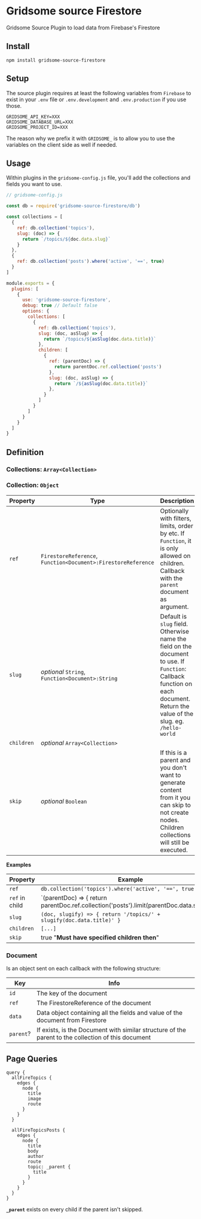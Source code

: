 # Gridsome source Firestore
Gridsome Source Plugin to load data from Firebase's Firestore


## Install

  `npm install gridsome-source-firestore`

## Setup

The source plugin requires at least the following variables from `Firebase` to exist in your `.env` file or `.env.development` and `.env.production` if you use those.

```env
GRIDSOME_API_KEY=XXX
GRIDSOME_DATABASE_URL=XXX
GRIDSOME_PROJECT_ID=XXX
```

The reason why we prefix it with `GRIDSOME_` is to allow you to use the variables on the client side as well if needed.


## Usage

Within plugins in the `gridsome-config.js` file, you'll add the collections and fields you want to use.

```javascript:title=gridsome-config.js
// gridsome-config.js

const db = require('gridsome-source-firestore/db')

const collections = [
  {
    ref: db.collection('topics'),
    slug: (doc) => {
      return `/topics/${doc.data.slug}`
    }
  },
  {
    ref: db.collection('posts').where('active', '==', true)
  }
]

module.exports = {
  plugins: [
    {
      use: 'gridsome-source-firestore',
      debug: true // Default false
      options: {
        collections: [
          {
            ref: db.collection('topics'),
            slug: (doc, asSlug) => {
              return `/topics/${asSlug(doc.data.title)}`
            },
            children: [
              {
                ref: (parentDoc) => {
                  return parentDoc.ref.collection('posts')
                },
                slug: (doc, asSlug) => {
                  return `/${asSlug(doc.data.title)}`
                },
              }
            ]
          }
        ]
      }
    }
  ]
}
```

## Definition

### Collections: `Array<Collection>`

### Collection: `Object`

Property | Type | Description
---|---|---
`ref` | `FirestoreReference`, `Function<Document>:FirestoreReference` | Optionally with filters, limits, order by etc. If `Function`, it is only allowed on children. Callback with the `parent` document as argument.
`slug` | *optional* `String`, `Function<Document>:String` | Default is `slug` field. Otherwise name the field on the document to use. If `Function`: Callback function on each document. Return the value of the slug. eg. `/hello-world`
`children` | *optional* `Array<Collection>`
`skip` | *optional* `Boolean` | If this is a parent and you don't want to generate content from it you can skip to not create nodes. Children collections will still be executed.

**Examples**

Property | Example
---|---
`ref` | `db.collection('topics').where('active', '==', true)`
`ref` in child | `(parentDoc) => { return parentDoc.ref.collection('posts').limit(parentDoc.data.showLast || 10) }`
`slug` | `(doc, slugify) => { return '/topics/' + slugify(doc.data.title)' }`
`children` | `[...]`
`skip`| true "**Must have specified children then**"

### Document

Is an object sent on each callback with the following structure:

Key | Info
---|---
`id` | The key of the document
`ref` | The FirestoreReference of the document
`data` | Data object containing all the fields and value of the document from Firestore
`parent`? | If exists, is the Document with similar structure of the parent to the collection of this document


## Page Queries

```
query {
  allFireTopics {
    edges {
      node {
        title
        image
        route
      }
    }
  }

  allFireTopicsPosts {
    edges {
      node {
        title
        body
        author
        route
        topic: _parent {
          title
        }
      }
    }
  }
}
```

**`_parent`** exists on every child if the parent isn't skipped.